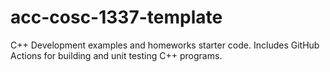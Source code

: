 # acc-cosc-1337-template
C++ Development examples and homeworks starter code.  Includes GitHub Actions for building and unit testing C++ programs.

